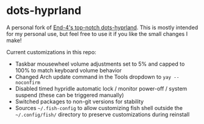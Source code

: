# dots-hyprland

A personal fork of [End-4's top-notch dots-hyprland](https://github.com/end-4/dots-hyprland). This is mostly intended for my personal use, but feel free to use it if you like the small changes I make!

Current customizations in this repo:
- Taskbar mousewheel volume adjustments set to 5% and capped to 100% to match keyboard volume behavior
- Changed Arch update command in the Tools dropdown to `yay --noconfirm`
- Disabled timed hypridle automatic lock / monitor power-off / system suspend (these can be triggered manually)
- Switched packages to non-git versions for stability
- Sources `~/.fish-config` to allow customizing fish shell outside the `~/.config/fish/` directory to preserve customizations during reinstall